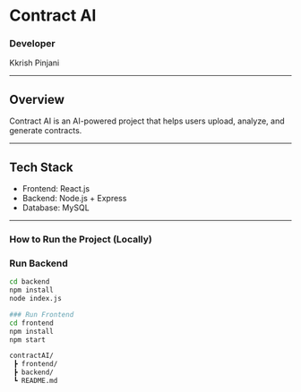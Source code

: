 # Contract AI

###  Developer  
Kkrish Pinjani  

---

##  Overview  
Contract AI is an AI-powered project that helps users upload, analyze, and generate contracts.

---

##  Tech Stack  
- Frontend: React.js  
- Backend: Node.js + Express  
- Database: MySQL  

---

### How to Run the Project (Locally)  

 ###  Run Backend  
```bash
cd backend  
npm install  
node index.js

### Run Frontend
cd frontend  
npm install  
npm start  

contractAI/  
 ┣ frontend/  
 ┣ backend/  
 ┗ README.md


